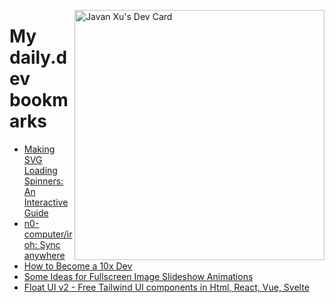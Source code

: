
<a href="https://app.daily.dev/JavanXU"><img align="right" src="https://api.daily.dev/devcards/e45a150971844cd6959a94bb94e861ea.png?r=quw" width="400" alt="Javan Xu's Dev Card"/></a>

# My daily.dev bookmarks
<!-- daily.dev BOOKMARKS:START -->
- [Making SVG Loading Spinners: An Interactive Guide](https://app.daily.dev/posts/vnV0K68x5?utm_source=rss&utm_medium=bookmarks&utm_campaign=6ueXw3FRNQzpNtewCDbI6)
- [n0-computer/iroh: Sync anywhere](https://app.daily.dev/posts/d0i6IXhnW?utm_source=rss&utm_medium=bookmarks&utm_campaign=6ueXw3FRNQzpNtewCDbI6)
- [How to Become a 10x Dev](https://app.daily.dev/posts/6Z5TeRkqV?utm_source=rss&utm_medium=bookmarks&utm_campaign=6ueXw3FRNQzpNtewCDbI6)
- [Some Ideas for Fullscreen Image Slideshow Animations](https://app.daily.dev/posts/G6AnG3P8e?utm_source=rss&utm_medium=bookmarks&utm_campaign=6ueXw3FRNQzpNtewCDbI6)
- [Float UI v2 - Free Tailwind UI components in Html, React, Vue, Svelte](https://app.daily.dev/posts/lUBOmNDVT?utm_source=rss&utm_medium=bookmarks&utm_campaign=6ueXw3FRNQzpNtewCDbI6)
<!-- daily.dev BOOKMARKS:END -->
